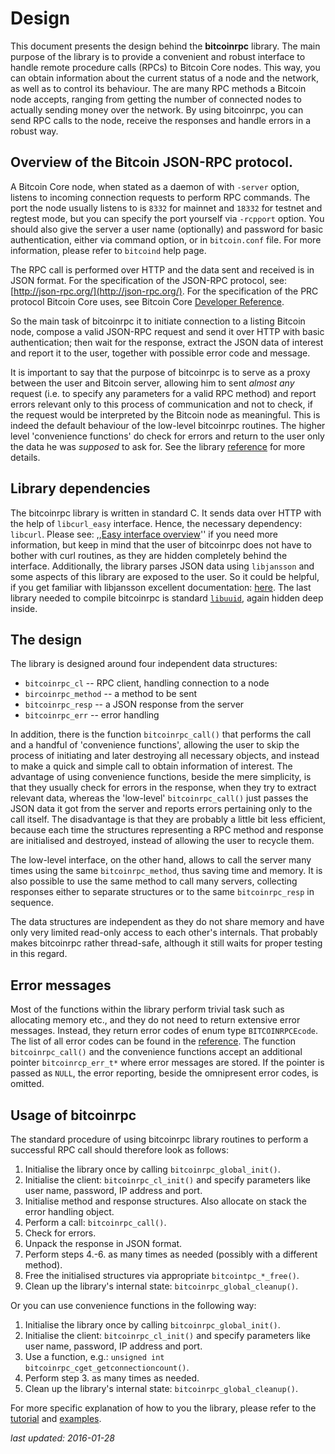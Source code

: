 # Design

This document presents the design behind the **bitcoinrpc** library.
The main purpose of the library is to provide a convenient and robust
interface to handle remote procedure calls (RPCs) to Bitcoin Core nodes.
This way, you can obtain information about the current status of a node and
the network, as well as to control its behaviour. The are many RPC methods
a Bitcoin node accepts, ranging from getting the number of connected nodes to
actually sending money over the network. By using bitcoinrpc, you can send
RPC calls to the node, receive the responses and handle errors in a robust way.


## Overview of the Bitcoin JSON-RPC protocol.

A Bitcoin Core node, when stated as a daemon of with `-server` option, listens
to incoming connection requests to perform RPC commands.  The port the node
usually listens to is `8332` for mainnet and `18332` for testnet and regtest
mode, but you can specify the port yourself via `-rcpport` option.  You should
also give the server a user name (optionally) and password for basic
authentication, either via command option, or in `bitcoin.conf` file.
For more information, please refer to `bitcoind` help page.

The RPC call is performed over HTTP and the data sent and received is in JSON
format. For the specification of the JSON-RPC protocol, see:
[http://json-rpc.org/](http://json-rpc.org/).
For the specification of the PRC protocol Bitcoin Core uses, see Bitcoin Core
[Developer Reference](https://bitcoin.org/en/developer-reference#remote-procedure-calls-rpcs).

So the main task of bitcoinrpc it to initiate connection to a listing Bitcoin
node, compose a valid JSON-RPC request and send it over HTTP with basic
authentication; then wait for the response, extract the JSON data of interest
and report it to the user, together with possible error code and message.

It is important to say that the purpose of bitcoinrpc is to serve as a proxy
between the user and Bitcoin server, allowing him to sent *almost any* request
(i.e. to specify any parameters for a valid RPC method) and report errors
relevant only to this process of communication and not to check, if the request
would be interpreted by the Bitcoin node as meaningful.  This is indeed
the default behaviour of the low-level bitcoinrpc routines. The higher level
'convenience functions' do check for errors and return to the user only
the data he was *supposed* to ask for.
See the library [reference](./reference.md) for more details.


## Library dependencies

The bitcoinrpc library is written in standard C.  It sends data over HTTP with
the help of `libcurl_easy` interface.  Hence, the necessary dependency:
`libcurl`.  Please see:
,,[Easy interface overview](http://curl.haxx.se/libcurl/c/libcurl-easy.html)''
if you need more information, but keep in mind that the user of bitcoinrpc does
not have to bother with curl routines, as they are hidden completely behind
the interface.  Additionally, the library parses JSON data using `libjansson`
and some aspects of this library are exposed to the user.  So it could be
helpful, if you get familiar with libjansson excellent documentation:
[here](https://jansson.readthedocs.org/en/2.7/apiref.html).
The last library needed to compile bitcoinrpc is standard
[`libuuid`](http://linux.die.net/man/3/libuuid), again hidden deep inside.


## The design

The library is designed around four independent data structures:

* `bitcoinrpc_cl`     -- RPC client, handling connection to a node
* `bircoinrpc_method` -- a method to be sent
* `bitcoinrpc_resp`   -- a JSON response from the server
* `bitcoinrpc_err`    -- error handling

In addition, there is the function `bitcoinrpc_call()` that performs the call
and a handful of 'convenience functions', allowing the user to skip the process
of initiating and later destroying all necessary objects, and instead to
make a quick and simple call to obtain information of interest.
The advantage of using convenience functions, beside the mere simplicity,
is that they usually check for errors in the response, when they try to extract
relevant data, whereas the 'low-level' `bitcoinrpc_call()` just passes
the JSON data it got from the server and reports errors pertaining only to the
call itself.  The disadvantage is that they are probably a little bit less
efficient, because each time the structures representing a RPC method and
response are initialised and destroyed, instead of allowing the user
to recycle them.

The low-level interface, on the other hand, allows to call the server many
times using the same `bitcoinrpc_method`, thus saving time and memory.
It is also possible to use the same method to call many servers, collecting
responses either to separate structures or to the same `bitcoinrpc_resp`
in sequence.

The data structures are independent as they do not share memory and have
only very limited read-only access to each other's internals.  That probably
makes bitcoinrpc rather thread-safe, although it still waits for proper testing
in this regard.


## Error messages

Most of the functions within the library perform trivial task such as
allocating memory etc., and they do not need to return extensive error messages.
Instead, they return error codes of enum type `BITCOINRPCEcode`.
The list of all error codes can be found in the [reference](./reference.md).
The function `bitcoinrpc_call()` and the convenience functions accept an
additional pointer `bitcoinrcp_err_t*` where error messages are stored.
If the pointer is passed as `NULL`, the error reporting, beside the omnipresent
error codes, is omitted.


## Usage of bitcoinrpc

The standard procedure of using bitcoinrpc library routines to perform
a successful RPC call should therefore look as follows:

1. Initialise the library once by calling `bitcoinrpc_global_init()`.
2. Initialise the client: `bitcoinrpc_cl_init()` and specify parameters like
   user name, password, IP address and port.
3. Initialise method and response structures. Also allocate on stack the error
   handling object.
4. Perform a call: `bitcoinrpc_call()`.
5. Check for errors.
6. Unpack the response in JSON format.
7. Perform steps 4.-6. as many times as needed (possibly with a different
   method).
8. Free the initialised structures via appropriate `bitcointpc_*_free()`.
9. Clean up the library's internal state: `bitcoinrpc_global_cleanup()`.

Or you can use convenience functions in the following way:

1. Initialise the library once by calling `bitcoinrpc_global_init()`.
2. Initialise the client: `bitcoinrpc_cl_init()` and specify parameters like
   user name, password, IP address and port.
3. Use a function, e.g.: `unsigned int bitcoinrpc_cget_getconnectioncount()`.
4. Perform step 3. as many times as needed.
5. Clean up the library's internal state: `bitcoinrpc_global_cleanup()`.

For more specific explanation of how to you the library, please refer to
the [tutorial](./tutoria.md) and [examples](./examples.md).

*last updated: 2016-01-28*
